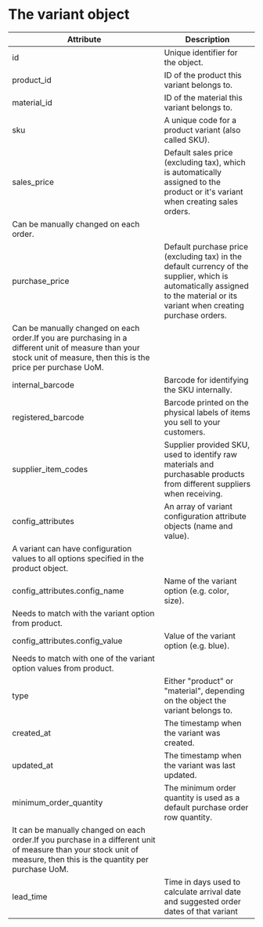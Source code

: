 # The variant object

| Attribute                                                                                                                                                            | Description                                                                                                                                                                   |
| -------------------------------------------------------------------------------------------------------------------------------------------------------------------- | ----------------------------------------------------------------------------------------------------------------------------------------------------------------------------- |
| id                                                                                                                                                                   | Unique identifier for the object.                                                                                                                                             |
| product_id                                                                                                                                                           | ID of the product this variant belongs to.                                                                                                                                    |
| material_id                                                                                                                                                          | ID of the material this variant belongs to.                                                                                                                                   |
| sku                                                                                                                                                                  | A unique code for a product variant (also called SKU).                                                                                                                        |
| sales_price                                                                                                                                                          | Default sales price (excluding tax), which is automatically assigned to the product or it's variant when creating sales orders.                                               |
| Can be manually changed on each order.                                                                                                                               |                                                                                                                                                                               |
| purchase_price                                                                                                                                                       | Default purchase price (excluding tax) in the default currency of the supplier, which is automatically assigned to the material or its variant when creating purchase orders. |
| Can be manually changed on each order.If you are purchasing in a different unit of measure than your stock unit of measure, then this is the price per purchase UoM. |                                                                                                                                                                               |
| internal_barcode                                                                                                                                                     | Barcode for identifying the SKU internally.                                                                                                                                   |
| registered_barcode                                                                                                                                                   | Barcode printed on the physical labels of items you sell to your customers.                                                                                                   |
| supplier_item_codes                                                                                                                                                  | Supplier provided SKU, used to identify raw materials and purchasable products from different suppliers when receiving.                                                       |
| config_attributes                                                                                                                                                    | An array of variant configuration attribute objects (name and value).                                                                                                         |
| A variant can have configuration values to all options specified in the product object.                                                                              |                                                                                                                                                                               |
| config_attributes.config_name                                                                                                                                        | Name of the variant option (e.g. color, size).                                                                                                                                |
| Needs to match with the variant option from product.                                                                                                                 |                                                                                                                                                                               |
| config_attributes.config_value                                                                                                                                       | Value of the variant option (e.g. blue).                                                                                                                                      |
| Needs to match with one of the variant option values from product.                                                                                                   |                                                                                                                                                                               |
| type                                                                                                                                                                 | Either "product" or "material", depending on the object the variant belongs to.                                                                                               |
| created_at                                                                                                                                                           | The timestamp when the variant was created.                                                                                                                                   |
| updated_at                                                                                                                                                           | The timestamp when the variant was last updated.                                                                                                                              |
| minimum_order_quantity                                                                                                                                               | The minimum order quantity is used as a default purchase order row quantity.                                                                                                  |
| It can be manually changed on each order.If you purchase in a different unit of measure than your stock unit of measure, then this is the quantity per purchase UoM. |                                                                                                                                                                               |
| lead_time                                                                                                                                                            | Time in days used to calculate arrival date and suggested order dates of that variant                                                                                         |
